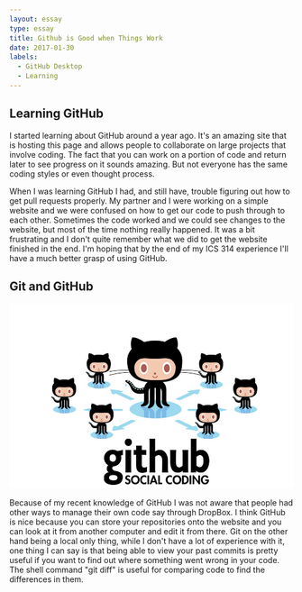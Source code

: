 ```yaml
---
layout: essay
type: essay
title: Github is Good when Things Work
date: 2017-01-30
labels:
  - GitHub Desktop
  - Learning
---
```

## Learning GitHub

I started learning about GitHub around a year ago. It's an amazing site that is hosting this page and allows people to collaborate on large projects that involve coding. The fact that you can work on a portion of code and return later to see progress on it sounds amazing. But not everyone has the same coding styles or even thought process.

When I was learning GitHub I had, and still have, trouble figuring out how to get pull requests properly. My partner and I were working on a simple website and we were confused on how to get our code to push through to each other. Sometimes the code worked and we could see changes to the website, but most of the time nothing really happened. It was a bit frustrating and I don't quite remember what we did to get the website finished in the end. I'm hoping that by the end of my ICS 314 experience I'll have a much better grasp of using GitHub.

## Git and GitHub

<div class="ui small rounded images">
  <img class="ui image" src="../images/github.jpg">
</div>

Because of my recent knowledge of GitHub I was not aware that people had other ways to manage their own code say through DropBox. I think GitHub is nice because you can store your repositories onto the website and you can look at it from another computer and edit it from there. Git on the other hand being a local only thing, while I don't have a lot of experience with it, one thing I can say is that being able to view your past commits is pretty useful if you want to find out where something went wrong in your code. The shell command "git diff" is useful for comparing code to find the differences in them.
